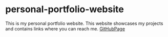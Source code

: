 # personal-portfolio-website

This is my personal portfolio website. This website showcases my projects and contains links where you can reach me. 
[GitHubPage](https://evanahdout.github.io/personal-portfolio-website/)
